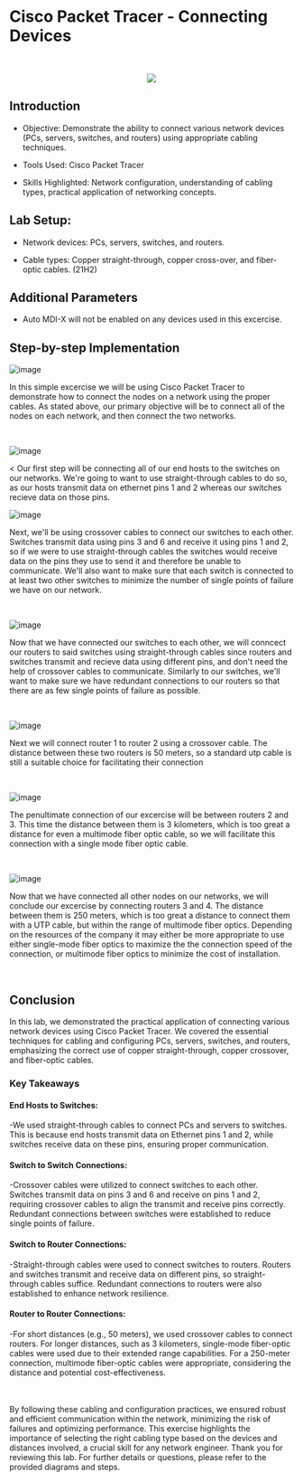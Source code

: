 <p align="center">
<https://github.com/user-attachments/assets/345d15b1-91bf-434f-8653-514deecf4d40)](https://i.ytimg.com/vi/M66J7oRU400/maxresdefault.jpg>

</p>

<h1>Cisco Packet Tracer - Connecting Devices</h1>
<br />

<p align = "center">
<img src = "https://github.com/user-attachments/assets/4da32f27-7542-4138-8ea3-85d8c4feac72">

</p>

<h2>Introduction</h2>

- Objective: Demonstrate the ability to connect various network devices (PCs, servers, switches, and routers) using appropriate cabling techniques.

- Tools Used: Cisco Packet Tracer

- Skills Highlighted: Network configuration, understanding of cabling types, practical application of networking concepts.


<h2>Lab Setup: </h2>

- Network devices: PCs, servers, switches, and routers.

- Cable types: Copper straight-through, copper cross-over, and fiber-optic cables.</b> (21H2)

<h2> Additional Parameters </h2>

- Auto MDI-X will not be enabled on any devices used in this excercise.

<h2>Step-by-step Implementation</h2>


![image](https://github.com/user-attachments/assets/2e86cf37-2104-4d55-b675-473777a8e7ee)





<p>
In this simple excercise we will be using Cisco Packet Tracer to demonstrate how to connect the nodes on a network using the proper cables. As stated above, our primary objective will be to connect all of the nodes on each network, and then connect the two networks.
</p>
<br />

![image](https://github.com/user-attachments/assets/c80b5638-f554-4e07-b548-2369f7061bc5)



<
Our first step will be connecting all of our end hosts to the switches on our networks. We're going to want to use straight-through cables to do so, as our hosts transmit data on ethernet pins 1 and 2 whereas our switches recieve data on those pins. 
<br />

![image](https://github.com/user-attachments/assets/572bcfef-10b8-4fca-bfbf-8a360af91508)




<p>
Next, we'll be using crossover cables to connect our switches to each other. Switches transmit data using pins 3 and 6 and receive it using pins 1 and 2, so if we were to use straight-through cables the switches would receive data on the pins they use to send it and therefore be unable to communicate. We'll also want to make sure that each switch is connected to at least two other switches to minimize the number of single points of failure we have on our network.
</p>
<br />

![image](https://github.com/user-attachments/assets/78b2f233-eb26-4b65-b797-f8723ea2c3c0)

<p>
Now that we have connected our switches to each other, we will conncect our routers to said switches using straight-through cables since routers and switches transmit and recieve data using different pins, and don't need the help of crossover cables to communicate. Similarly to our switches, we'll want to make sure we have redundant connections to our routers so that there are as few single points of failure as possible.
</p>
<br />

![image](https://github.com/user-attachments/assets/9fd01f27-95b1-4191-ac6a-74b7c8f89dc0)

<p> Next we will connect router 1 to router 2 using a crossover cable. The distance between these two routers is 50 meters, so a standard utp cable is still a suitable choice for facilitating their connection</p>
<br />

![image](https://github.com/user-attachments/assets/3a597ebc-cd9c-417a-a228-46423b29141a)

<p>The penultimate connection of our excercise will be between routers 2 and 3. This time the distance between them is 3 kilometers, which is too great a distance for even a multimode fiber optic cable, so we will facilitate this connection with a single mode fiber optic cable. </p>
<br />

![image](https://github.com/user-attachments/assets/c4507b1e-d150-4d7b-a58c-9226d873541e)

<p> Now that we have connected all other nodes on our networks, we will conclude our excercise by connecting routers 3 and 4. The distance between them is 250 meters, which is too great a distance to connect them with a UTP cable, but within the range of multimode fiber optics. Depending on the resources of the company it may either be more appropriate to use either single-mode fiber optics to maximize the the connection speed of the connection, or multimode fiber optics to minimize the cost of installation. </p>
<br />

<h2> Conclusion </h2>

<p>In this lab, we demonstrated the practical application of connecting various network devices using Cisco Packet Tracer. We covered the essential techniques for cabling and configuring PCs, servers, switches, and routers, emphasizing the correct use of copper straight-through, copper crossover, and fiber-optic cables.</p>

<h3>Key Takeaways</h3>

<h4>End Hosts to Switches:</h4>
-We used straight-through cables to connect PCs and servers to switches. This is because end hosts transmit data on Ethernet pins 1 and 2, while switches receive data on these pins, ensuring proper communication.

<h4>Switch to Switch Connections:</h4>

-Crossover cables were utilized to connect switches to each other. Switches transmit data on pins 3 and 6 and receive on pins 1 and 2, requiring crossover cables to align the transmit and receive pins correctly. Redundant connections between switches were established to reduce single points of failure.

<h4>Switch to Router Connections:</h4>

-Straight-through cables were used to connect switches to routers. Routers and switches transmit and receive data on different pins, so straight-through cables suffice. Redundant connections to routers were also established to enhance network resilience.

<h4>Router to Router Connections:</h4>

-For short distances (e.g., 50 meters), we used crossover cables to connect routers. For longer distances, such as 3 kilometers, single-mode fiber-optic cables were used due to their extended range capabilities. For a 250-meter connection, multimode fiber-optic cables were appropriate, considering the distance and potential cost-effectiveness.
<br />
<br />
<br />

<p>By following these cabling and configuration practices, we ensured robust and efficient communication within the network, minimizing the risk of failures and optimizing performance. This exercise highlights the importance of selecting the right cabling type based on the devices and distances involved, a crucial skill for any network engineer. Thank you for reviewing this lab. For further details or questions, please refer to the provided diagrams and steps.</p>
